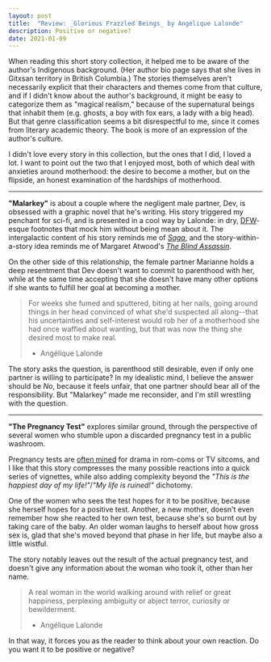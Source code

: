 ```yaml
---
layout: post
title:  "Review: _Glorious Frazzled Beings_ by Angélique Lalonde"
description: Positive or negative?
date: 2021-01-09
---
```


When reading this short story collection, it helped me to be aware of the author's Indigenous background. (Her author bio page says that she lives in Gitxsan territory in British Columbia.) The stories themselves aren't necessarily explicit that their characters and themes come from that culture, and if I didn't know about the author's background, it might be easy to categorize them as "magical realism," because of the supernatural beings that inhabit them (e.g. ghosts, a boy with fox ears, a lady with a big head). But that genre classification seems a bit disrespectful to me, since it comes from literary academic theory. The book is more of an expression of the author's culture.

I didn't love every story in this collection, but the ones that I did, I loved a lot. I want to point out the two that I enjoyed most, both of which deal with anxieties around motherhood: the desire to become a mother, but on the flipside, an honest examination of the hardships of motherhood.

---

**"Malarkey"** is about a couple where the negligent male partner, Dev, is obsessed with a graphic novel that he's writing. His story triggered my penchant for sci-fi, and is presented in a cool way by Lalonde: in dry, [DFW][1]-esque footnotes that mock him without being mean about it. The intergalactic content of his story reminds me of [_Saga_][2], and the story-within-a-story idea reminds me of Margaret Atwood's [_The Blind Assassin_][3].

On the other side of this relationship, the female partner Marianne holds a deep resentment that Dev doesn't want to commit to parenthood with her, while at the same time accepting that she doesn't have many other options if she wants to fulfill her goal at becoming a mother.

> For weeks she fumed and sputtered, biting at her nails, going around things in her head convinced of what she'd suspected all along--that his uncertainties and self-interest would rob her of a motherhood she had once waffled about wanting, but that was now the thing she desired most to make real.
> - Angélique Lalonde

The story asks the question, is parenthood still desirable, even if only one partner is willing to participate? In my idealistic mind, I believe the answer should be _No_, because it feels unfair, that one partner should bear all of the responsibility. But "Malarkey" made me reconsider, and I'm still wrestling with the question.

---

**"The Pregnancy Test"** explores similar ground, through the perspective of several women who stumble upon a discarded pregnancy test in a public washroom.

Pregnancy tests are [often mined][4] for drama in rom-coms or TV sitcoms, and I like that this story compresses the many possible reactions into a quick series of vignettes, while also adding complexity beyond the _"This is the happiest day of my life!"_/_"My life is ruined!"_ dichotomy.

One of the women who sees the test hopes for it to be positive, because she herself hopes for a positive test. Another, a new mother, doesn't even remember how she reacted to her own test, because she's so burnt out by taking care of the baby. An older woman laughs to herself about how gross sex is, glad that she's moved beyond that phase in her life, but maybe also a little wistful.

The story notably leaves out the result of the actual pregnancy test, and doesn't give any information about the woman who took it, other than her name. 

> A real woman in the world walking around with relief or great happiness, perplexing ambiguity or abject terror, curiosity or bewilderment.
> - Angélique Lalonde

In that way, it forces you as the reader to think about your own reaction. Do you want it to be positive or negative?

[1]:	https://en.wikipedia.org/wiki/David_Foster_Wallace
[2]:	https://app.thestorygraph.com/series/1235
[3]:	https://app.thestorygraph.com/books/248c2269-e347-48a7-a99d-5de06635b5ed
[4]:	https://tvtropes.org/pmwiki/pmwiki.php/Main/PregnancyTestPlot